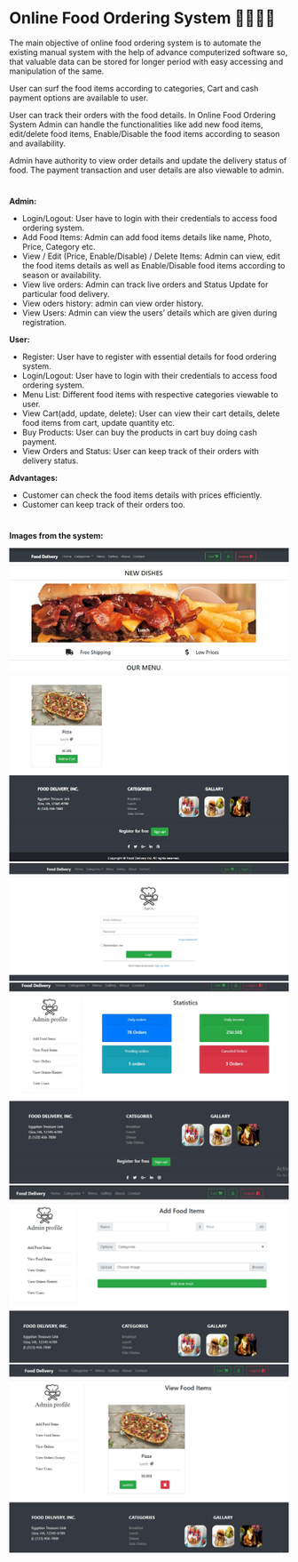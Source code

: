 # Online Food Ordering System 🛵🍕🍟🌭

The main objective of online food ordering system is to automate the existing manual system with the help of advance computerized software so, that valuable data can be stored for longer period with easy accessing and manipulation of the same. 

User can surf the food items according to categories, Cart and cash payment options are available to user. 

User can track their orders with the food details. In Online Food Ordering System Admin can handle the functionalities like add new food items, edit/delete food items, Enable/Disable the food items according to season and availability. 

Admin have authority to view order details and update the delivery status of food. The payment transaction and user details are also viewable to admin.
#

**Admin:**
-	Login/Logout: User have to login with their credentials to access food ordering system. 
-	Add Food Items: Admin can add food items details like name, Photo, Price, Category etc.
-	View / Edit (Price, Enable/Disable) / Delete Items: Admin can view, edit the food items details as well as Enable/Disable food items according to season or availability.
-	View live orders: Admin can track live orders and Status Update for particular food delivery.
-	View oders history: admin can view order history.
-	View Users: Admin can view the users’ details which are given during registration.

**User:**
-	Register: User have to register with essential details for food ordering system.
-	Login/Logout: User have to login with their credentials to access food ordering system.
-	Menu List: Different food items with respective categories viewable to user.
-	View Cart(add, update, delete): User can view their cart details, delete food items from cart, update quantity etc.
-	Buy Products: User can buy the products in cart buy doing cash payment. 
-	View Orders and Status: User can keep track of their orders with delivery status.

**Advantages:**
-	Customer can check the food items details with prices efficiently.
-	Customer can keep track of their orders too.
#

**Images from the system:**

<img src = "images/home.jpg" title="Home">

<img src = "images/login.jpg" title="Login">

<img src = "images/admin.jpg" title="Admin">

<img src = "images/add.jpg" title="Add">

<img src = "images/view.jpg" title="View">
